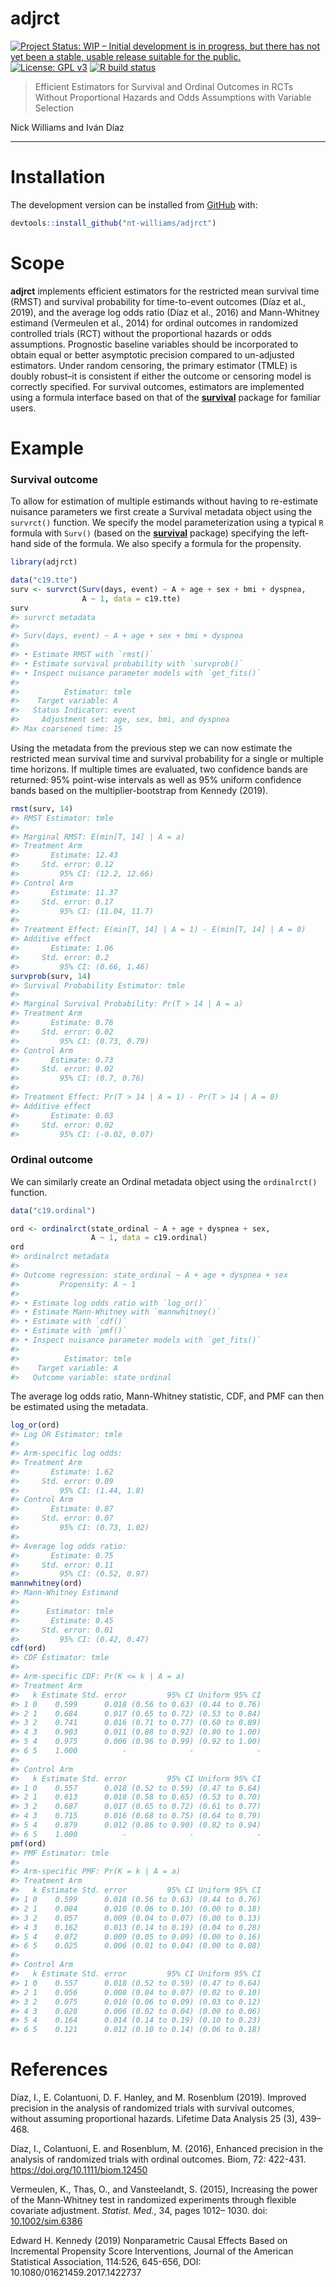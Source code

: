 
<!-- README.md is generated from README.Rmd. Please edit that file -->

# adjrct

<!-- badges: start -->

[![Project Status: WIP – Initial development is in progress, but there
has not yet been a stable, usable release suitable for the
public.](https://www.repostatus.org/badges/latest/wip.svg)](https://www.repostatus.org/#wip)
[![License: GPL
v3](https://img.shields.io/badge/License-GPLv3-blue.svg)](https://www.gnu.org/licenses/gpl-3.0)
[![R build
status](https://github.com/nt-williams/rctSurv/workflows/R-CMD-check/badge.svg)](https://github.com/nt-williams/rctSurv/actions)

<!-- badges: end -->

> Efficient Estimators for Survival and Ordinal Outcomes in RCTs Without
> Proportional Hazards and Odds Assumptions with Variable Selection

Nick Williams and Iván Díaz

------------------------------------------------------------------------

# Installation

The development version can be installed from
[GitHub](https://github.com) with:

``` r
devtools::install_github("nt-williams/adjrct")
```

# Scope

**adjrct** implements efficient estimators for the restricted mean
survival time (RMST) and survival probability for time-to-event outcomes
(Díaz et al., 2019), and the average log odds ratio (Díaz et al., 2016)
and Mann-Whitney estimand (Vermeulen et al., 2014) for ordinal outcomes
in randomized controlled trials (RCT) without the proportional hazards
or odds assumptions. Prognostic baseline variables should be
incorporated to obtain equal or better asymptotic precision compared to
un-adjusted estimators. Under random censoring, the primary estimator
(TMLE) is doubly robust–it is consistent if either the outcome or
censoring model is correctly specified. For survival outcomes,
estimators are implemented using a formula interface based on that of
the [**survival**](https://CRAN.R-project.org/package=survival) package
for familiar users.

# Example

### Survival outcome

To allow for estimation of multiple estimands without having to
re-estimate nuisance parameters we first create a Survival metadata
object using the `survrct()` function. We specify the model
parameterization using a typical `R` formula with `Surv()` (based on the
[**survival**](https://CRAN.R-project.org/package=survival) package)
specifying the left-hand side of the formula. We also specify a formula
for the propensity.

``` r
library(adjrct)

data("c19.tte")
surv <- survrct(Surv(days, event) ~ A + age + sex + bmi + dyspnea, 
                A ~ 1, data = c19.tte)
surv
#> survrct metadata
#> 
#> Surv(days, event) ~ A + age + sex + bmi + dyspnea
#> 
#> • Estimate RMST with `rmst()`
#> • Estimate survival probability with `survprob()`
#> • Inspect nuisance parameter models with `get_fits()`
#> 
#>          Estimator: tmle
#>    Target variable: A
#>   Status Indicator: event
#>     Adjustment set: age, sex, bmi, and dyspnea
#> Max coarsened time: 15
```

Using the metadata from the previous step we can now estimate the
restricted mean survival time and survival probability for a single or
multiple time horizons. If multiple times are evaluated, two confidence
bands are returned: 95% point-wise intervals as well as 95% uniform
confidence bands based on the multiplier-bootstrap from Kennedy (2019).

``` r
rmst(surv, 14)
#> RMST Estimator: tmle
#> 
#> Marginal RMST: E(min[T, 14] | A = a)
#> Treatment Arm
#>       Estimate: 12.43
#>     Std. error: 0.12
#>         95% CI: (12.2, 12.66)
#> Control Arm
#>       Estimate: 11.37
#>     Std. error: 0.17
#>         95% CI: (11.04, 11.7)
#> 
#> Treatment Effect: E(min[T, 14] | A = 1) - E(min[T, 14] | A = 0)
#> Additive effect
#>       Estimate: 1.06
#>     Std. error: 0.2
#>         95% CI: (0.66, 1.46)
survprob(surv, 14)
#> Survival Probability Estimator: tmle
#> 
#> Marginal Survival Probability: Pr(T > 14 | A = a)
#> Treatment Arm
#>       Estimate: 0.76
#>     Std. error: 0.02
#>         95% CI: (0.73, 0.79)
#> Control Arm
#>       Estimate: 0.73
#>     Std. error: 0.02
#>         95% CI: (0.7, 0.76)
#> 
#> Treatment Effect: Pr(T > 14 | A = 1) - Pr(T > 14 | A = 0)
#> Additive effect
#>       Estimate: 0.03
#>     Std. error: 0.02
#>         95% CI: (-0.02, 0.07)
```

### Ordinal outcome

We can similarly create an Ordinal metadata object using the
`ordinalrct()` function.

``` r
data("c19.ordinal")

ord <- ordinalrct(state_ordinal ~ A + age + dyspnea + sex, 
                  A ~ 1, data = c19.ordinal)
ord
#> ordinalrct metadata
#> 
#> Outcome regression: state_ordinal ~ A + age + dyspnea + sex
#>         Propensity: A ~ 1
#> 
#> • Estimate log odds ratio with `log_or()`
#> • Estimate Mann-Whitney with `mannwhitney()`
#> • Estimate with `cdf()`
#> • Estimate with `pmf()`
#> • Inspect nuisance parameter models with `get_fits()`
#> 
#>          Estimator: tmle
#>    Target variable: A
#>   Outcome variable: state_ordinal
```

The average log odds ratio, Mann-Whitney statistic, CDF, and PMF can
then be estimated using the metadata.

``` r
log_or(ord)
#> Log OR Estimator: tmle
#> 
#> Arm-specific log odds:
#> Treatment Arm
#>       Estimate: 1.62
#>     Std. error: 0.09
#>         95% CI: (1.44, 1.8)
#> Control Arm
#>       Estimate: 0.87
#>     Std. error: 0.07
#>         95% CI: (0.73, 1.02)
#> 
#> Average log odds ratio:
#>       Estimate: 0.75
#>     Std. error: 0.11
#>         95% CI: (0.52, 0.97)
mannwhitney(ord)
#> Mann-Whitney Estimand
#> 
#>      Estimator: tmle
#>       Estimate: 0.45
#>     Std. error: 0.01
#>         95% CI: (0.42, 0.47)
cdf(ord)
#> CDF Estimator: tmle
#> 
#> Arm-specific CDF: Pr(K <= k | A = a)
#> Treatment Arm
#>   k Estimate Std. error         95% CI Uniform 95% CI
#> 1 0    0.599      0.018 (0.56 to 0.63) (0.44 to 0.76)
#> 2 1    0.684      0.017 (0.65 to 0.72) (0.53 to 0.84)
#> 3 2    0.741      0.016 (0.71 to 0.77) (0.60 to 0.89)
#> 4 3    0.903      0.011 (0.88 to 0.92) (0.80 to 1.00)
#> 5 4    0.975      0.006 (0.96 to 0.99) (0.92 to 1.00)
#> 6 5    1.000          -              -              -
#> 
#> Control Arm
#>   k Estimate Std. error         95% CI Uniform 95% CI
#> 1 0    0.557      0.018 (0.52 to 0.59) (0.47 to 0.64)
#> 2 1    0.613      0.018 (0.58 to 0.65) (0.53 to 0.70)
#> 3 2    0.687      0.017 (0.65 to 0.72) (0.61 to 0.77)
#> 4 3    0.715      0.016 (0.68 to 0.75) (0.64 to 0.79)
#> 5 4    0.879      0.012 (0.86 to 0.90) (0.82 to 0.94)
#> 6 5    1.000          -              -              -
pmf(ord)
#> PMF Estimator: tmle
#> 
#> Arm-specific PMF: Pr(K = k | A = a)
#> Treatment Arm
#>   k Estimate Std. error         95% CI Uniform 95% CI
#> 1 0    0.599      0.018 (0.56 to 0.63) (0.44 to 0.76)
#> 2 1    0.084      0.010 (0.06 to 0.10) (0.00 to 0.18)
#> 3 2    0.057      0.009 (0.04 to 0.07) (0.00 to 0.13)
#> 4 3    0.162      0.013 (0.14 to 0.19) (0.04 to 0.28)
#> 5 4    0.072      0.009 (0.05 to 0.09) (0.00 to 0.16)
#> 6 5    0.025      0.006 (0.01 to 0.04) (0.00 to 0.08)
#> 
#> Control Arm
#>   k Estimate Std. error         95% CI Uniform 95% CI
#> 1 0    0.557      0.018 (0.52 to 0.59) (0.47 to 0.64)
#> 2 1    0.056      0.008 (0.04 to 0.07) (0.02 to 0.10)
#> 3 2    0.075      0.010 (0.06 to 0.09) (0.03 to 0.12)
#> 4 3    0.028      0.006 (0.02 to 0.04) (0.00 to 0.06)
#> 5 4    0.164      0.014 (0.14 to 0.19) (0.10 to 0.23)
#> 6 5    0.121      0.012 (0.10 to 0.14) (0.06 to 0.18)
```

# References

Díaz, I., E. Colantuoni, D. F. Hanley, and M. Rosenblum (2019). Improved
precision in the analysis of randomized trials with survival outcomes,
without assuming proportional hazards. Lifetime Data Analysis 25 (3),
439–468.

Díaz, I., Colantuoni, E. and Rosenblum, M. (2016), Enhanced precision in
the analysis of randomized trials with ordinal outcomes. Biom, 72:
422-431. <https://doi.org/10.1111/biom.12450>

Vermeulen, K., Thas, O., and Vansteelandt, S. (2015), Increasing the
power of the Mann‐Whitney test in randomized experiments through
flexible covariate adjustment. *Statist. Med.*, 34, pages 1012– 1030.
doi:
[10.1002/sim.6386](https://doi.org/10.1002/sim.6386 "Link to external resource: 10.1002/sim.6386")

Edward H. Kennedy (2019) Nonparametric Causal Effects Based on
Incremental Propensity Score Interventions, Journal of the American
Statistical Association, 114:526, 645-656, DOI:
10.1080/01621459.2017.1422737
